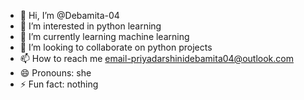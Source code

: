 - 👋 Hi, I’m @Debamita-04
- 👀 I’m interested in python learning
- 🌱 I’m currently learning machine learning
- 💞️ I’m looking to collaborate on python projects
- 📫 How to reach me email-priyadarshinidebamita04@outlook.com
- 😄 Pronouns: she
- ⚡ Fun fact: nothing

<!---
Debamita-04/Debamita-04 is a ✨ special ✨ repository because its `README.md` (this file) appears on your GitHub profile.
You can click the Preview link to take a look at your changes.
--->
